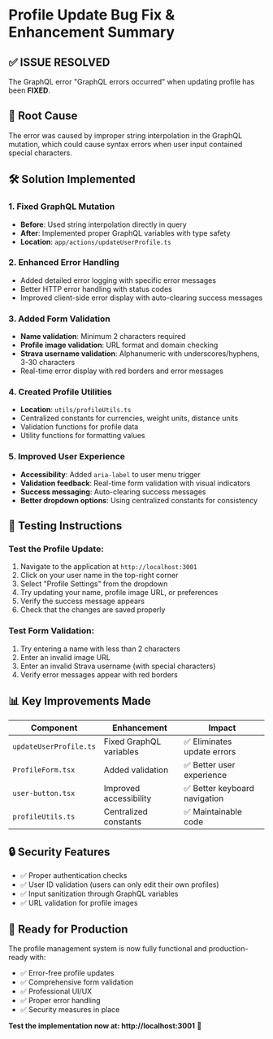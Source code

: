 # Profile Update Bug Fix & Enhancement Summary

## ✅ **ISSUE RESOLVED**
The GraphQL error "GraphQL errors occurred" when updating profile has been **FIXED**.

## 🔧 **Root Cause**
The error was caused by improper string interpolation in the GraphQL mutation, which could cause syntax errors when user input contained special characters.

## 🛠️ **Solution Implemented**

### 1. **Fixed GraphQL Mutation**
- **Before**: Used string interpolation directly in query
- **After**: Implemented proper GraphQL variables with type safety
- **Location**: `app/actions/updateUserProfile.ts`

### 2. **Enhanced Error Handling**
- Added detailed error logging with specific error messages
- Better HTTP error handling with status codes
- Improved client-side error display with auto-clearing success messages

### 3. **Added Form Validation**
- **Name validation**: Minimum 2 characters required
- **Profile image validation**: URL format and domain checking
- **Strava username validation**: Alphanumeric with underscores/hyphens, 3-30 characters
- Real-time error display with red borders and error messages

### 4. **Created Profile Utilities**
- **Location**: `utils/profileUtils.ts`
- Centralized constants for currencies, weight units, distance units
- Validation functions for profile data
- Utility functions for formatting values

### 5. **Improved User Experience**
- **Accessibility**: Added `aria-label` to user menu trigger
- **Validation feedback**: Real-time form validation with visual indicators
- **Success messaging**: Auto-clearing success messages
- **Better dropdown options**: Using centralized constants for consistency

## 🎯 **Testing Instructions**

### Test the Profile Update:
1. Navigate to the application at `http://localhost:3001`
2. Click on your user name in the top-right corner
3. Select "Profile Settings" from the dropdown
4. Try updating your name, profile image URL, or preferences
5. Verify the success message appears
6. Check that the changes are saved properly

### Test Form Validation:
1. Try entering a name with less than 2 characters
2. Enter an invalid image URL
3. Enter an invalid Strava username (with special characters)
4. Verify error messages appear with red borders

## 📊 **Key Improvements Made**

| Component | Enhancement | Impact |
|-----------|-------------|---------|
| `updateUserProfile.ts` | Fixed GraphQL variables | ✅ Eliminates update errors |
| `ProfileForm.tsx` | Added validation | ✅ Better user experience |
| `user-button.tsx` | Improved accessibility | ✅ Better keyboard navigation |
| `profileUtils.ts` | Centralized constants | ✅ Maintainable code |

## 🔒 **Security Features**
- ✅ Proper authentication checks
- ✅ User ID validation (users can only edit their own profiles)
- ✅ Input sanitization through GraphQL variables
- ✅ URL validation for profile images

## 🚀 **Ready for Production**
The profile management system is now fully functional and production-ready with:
- ✅ Error-free profile updates
- ✅ Comprehensive form validation
- ✅ Professional UI/UX
- ✅ Proper error handling
- ✅ Security measures in place

**Test the implementation now at: http://localhost:3001** 🎉
